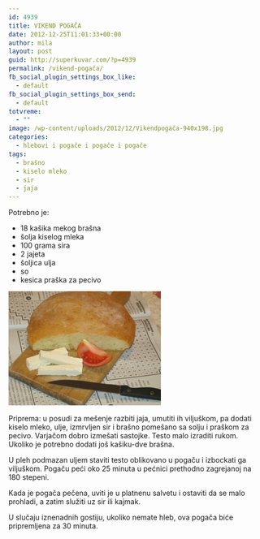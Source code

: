 ```yaml
---
id: 4939
title: VIKEND POGAČA
date: 2012-12-25T11:01:33+00:00
author: mila
layout: post
guid: http://superkuvar.com/?p=4939
permalink: /vikend-pogača/
fb_social_plugin_settings_box_like:
  - default
fb_social_plugin_settings_box_send:
  - default
totvreme:
  - ""
image: /wp-content/uploads/2012/12/Vikendpogača-940x198.jpg
categories:
  - hlebovi i pogače i pogače i pogače
tags:
  - brašno
  - kiselo mleko
  - sir
  - jaja
---
```

Potrebno je:

  * 18 kašika mekog brašna
  * šolja kiselog mleka
  * 100 grama sira
  * 2 jajeta
  * šoljica ulja
  * so
  * kesica praška za pecivo

<img class="alignnone size-medium wp-image-4946" title="Vikendpogača" src="/wp-content/uploads/2012/12/Vikendpogača-300x225.jpg" alt="" width="300" height="225" /> 

Priprema: u posudi za mešenje razbiti jaja, umutiti ih viljuškom, pa dodati kiselo mleko, ulje, izmrvljen sir i brašno pomešano sa solju i praškom za pecivo. Varjačom dobro izmešati sastojke. Testo malo izraditi rukom. Ukoliko je potrebno dodati još kašiku-dve brašna.

U pleh podmazan uljem staviti testo oblikovano u pogaču i izbockati ga viljuškom. Pogaču peći oko 25 minuta u pećnici prethodno zagrejanoj na 180 stepeni.

Kada je pogača pečena, uviti je u platnenu salvetu i ostaviti da se malo prohladi, a zatim služiti uz sir ili kajmak.

U slučaju iznenadnih gostiju, ukoliko nemate hleb, ova pogača biće pripremljena za 30 minuta.

&nbsp;